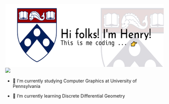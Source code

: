 <img src="images/title.jpg" style="height: 200px"><img src="images/giphy.gif"  style="height: 200px"/>

- 🏫 I'm currently studying Computer Graphics at University of Pennsylvania

- 🌱 I’m currently learning Discrete Differential Geometry
  
  <!--
  **SirEnri2001/sirenri2001** is a ✨ _special_ ✨ repository because its `README.md` (this file) appears on your GitHub profile.

Here are some ideas to get you started:

- 🔭 I’m currently working on ...
- 🌱 I’m currently learning ...
- 👯 I’m looking to collaborate on ...
- 🤔 I’m looking for help with ...
- 💬 Ask me about ...
- 📫 How to reach me: ...
- 😄 Pronouns: ...
- ⚡ Fun fact: ...
  -->
